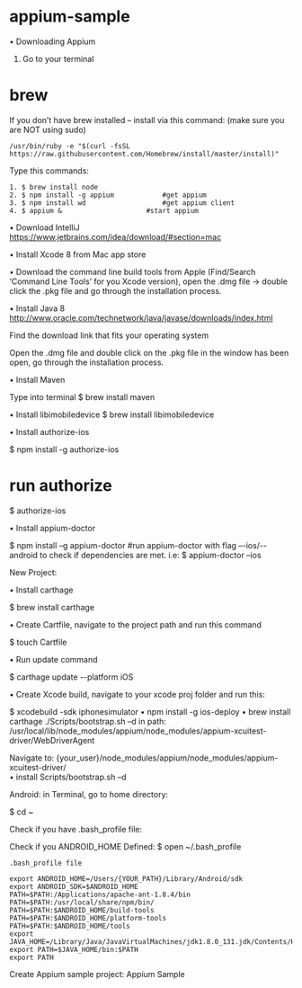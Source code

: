 # appium-sample


•	Downloading Appium

1.	Go to your terminal

# brew
If you don’t have brew installed – install via this command: (make sure you are NOT using sudo)
```
/usr/bin/ruby -e "$(curl -fsSL https://raw.githubusercontent.com/Homebrew/install/master/install)"
```

Type this commands: 
```
1. $ brew install node                       
2. $ npm install -g appium 			  #get appium
3. $ npm install wd 				  #get appium client
4. $ appium & 				 	  #start appium
```
•	Download IntelliJ
https://www.jetbrains.com/idea/download/#section=mac

•	Install Xcode 8 from Mac app store

•	Download the command line build tools from Apple (Find/Search ‘Command Line Tools’ for you Xcode version), open the .dmg file -> double click the .pkg file and go through the installation process.

•	Install Java 8
http://www.oracle.com/technetwork/java/javase/downloads/index.html

 
Find the download link that fits your operating system


Open the .dmg file and double click on the .pkg file in the window has been open, go through the installation process.

•	Install Maven 

Type into terminal 
$ brew install maven

•	Install libimobiledevice
$ brew install libimobiledevice

•	Install authorize-ios

$ npm install -g authorize-ios
# run authorize
$ authorize-ios

•	Install appium-doctor

$ npm install –g appium-doctor
#run appium-doctor with flag –-ios/--android to check if dependencies are met. i.e:
$ appium-doctor –ios


New Project: 

•	Install carthage

$ brew install carthage

•	Create Cartfile, navigate to the project path and run this command

$ touch Cartfile

•	Run update command

$ carthage update --platform iOS

•	Create Xcode build, navigate to your xcode proj folder and run this:

$ xcodebuild -sdk iphonesimulator
•	npm install -g ios-deploy
•	brew install carthage ./Scripts/bootstrap.sh –d
in path: /usr/local/lib/node_modules/appium/node_modules/appium-xcuitest-driver/WebDriverAgent


Navigate to: {your_user}/node_modules/appium/node_modules/appium-xcuitest-driver/	
•	install Scripts/bootstrap.sh –d
















Android: 
in Terminal, go to home directory:

$ cd ~

Check if you have .bash_profile file:





Check if you ANDROID_HOME Defined:
$ open ~/.bash_profile
	
	.bash_profile file
```
export ANDROID_HOME=/Users/{YOUR_PATH}/Library/Android/sdk
export ANDROID_SDK=$ANDROID_HOME
PATH=$PATH:/Applications/apache-ant-1.8.4/bin
PATH=$PATH:/usr/local/share/npm/bin/
PATH=$PATH:$ANDROID_HOME/build-tools
PATH=$PATH:$ANDROID_HOME/platform-tools
PATH=$PATH:$ANDROID_HOME/tools
export JAVA_HOME=/Library/Java/JavaVirtualMachines/jdk1.8.0_131.jdk/Contents/Home
export PATH=$JAVA_HOME/bin:$PATH
export PATH
```







Create Appium sample project:
Appium Sample


